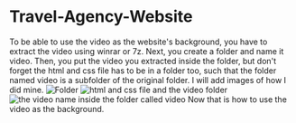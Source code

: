 # Travel-Agency-Website
To be able to use the video as the website's background, you have to extract the video using winrar or 7z.
Next, you create a folder and name it video.
Then, you put the video you extracted inside the folder, but don't forget the html and css file has to be in a folder too, such that the folder named video is a subfolder
of the original folder. I will add images of how I did mine.
![Folder](https://user-images.githubusercontent.com/110440815/212483685-cbdc7b3c-df3c-4e2f-9ef3-831d3169d63e.png)
![html and css file and the video folder](https://user-images.githubusercontent.com/110440815/212483694-36ae3d74-cd1f-4bd2-9bab-ae1346a13882.png)
![the video name inside the folder called video](https://user-images.githubusercontent.com/110440815/212483700-111f0cfd-3301-46a6-aed7-4fb8865f23a7.png)
Now that is how to use the video as the background.
